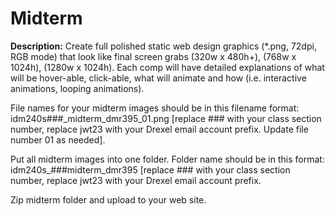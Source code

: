 # Midterm

**Description:** Create full polished static web design graphics (\*.png, 72dpi, RGB mode) that look like final screen grabs (320w x 480h+), (768w x 1024h), (1280w x 1024h). Each comp will have detailed explanations of what will be hover-able, click-able, what will animate and how (i.e. interactive animations, looping animations).

File names for your midterm images should be in this filename format: idm240s###\_midterm_dmr395_01.png [replace ### with your class section number, replace jwt23 with your Drexel email account prefix. Update file number 01 as needed].

Put all midterm images into one folder. Folder name should be in this format: idm240s\_###midterm_dmr395 [replace ### with your class section number, replace jwt23 with your Drexel email account prefix.

Zip midterm folder and upload to your web site.
